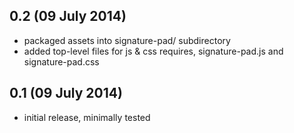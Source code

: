 ## 0.2 (09 July 2014)

  - packaged assets into signature-pad/ subdirectory
  - added top-level files for js & css requires, signature-pad.js and signature-pad.css

## 0.1 (09 July 2014)
  
  - initial release, minimally tested

